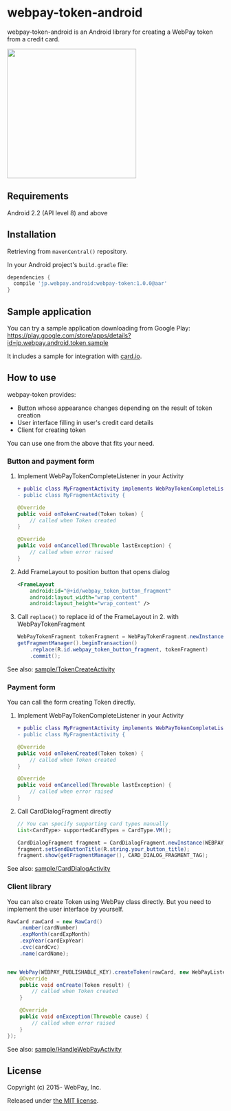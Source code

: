 # webpay-token-android

webpay-token-android is an Android library for creating a WebPay token from a credit card.

<img src="https://raw.github.com/webpay/webpay-token-android/screenshot/screenshots/card_dialog.png" width="300px;" />

## Requirements

Android 2.2 (API level 8) and above

## Installation

Retrieving from `mavenCentral()` repository.

In your Android project's `build.gradle` file:


```groovy
dependencies {
  compile 'jp.webpay.android:webpay-token:1.0.0@aar'
}
```

## Sample application

You can try a sample application downloading from Google Play: https://play.google.com/store/apps/details?id=jp.webpay.android.token.sample

It includes a sample for integration with [card.io](https://www.card.io/).

## How to use

webpay-token provides:

- Button whose appearance changes depending on the result of token creation
- User interface filling in user's credit card details
- Client for creating token

You can use one from the above that fits your need.

### Button and payment form


1. Implement WebPayTokenCompleteListener in your Activity
    ```diff
    + public class MyFragmentActivity implements WebPayTokenCompleteListener {
    - public class MyFragmentActivity {
    ```
    ```java
    @Override
    public void onTokenCreated(Token token) {
        // called when Token created
    }
    
    @Override
    public void onCancelled(Throwable lastException) {
        // called when error raised
    }
    ```
2. Add FrameLayout to position button that opens dialog

    ```xml
    <FrameLayout
        android:id="@+id/webpay_token_button_fragment"
        android:layout_width="wrap_content"
        android:layout_height="wrap_content" />
    ```

3. Call `replace()` to replace id of the FrameLayout in 2. with WebPayTokenFragment
  
    ```java
    WebPayTokenFragment tokenFragment = WebPayTokenFragment.newInstance(WEBPAY_PUBLISHABLE_KEY);
    getFragmentManager().beginTransaction()
        .replace(R.id.webpay_token_button_fragment, tokenFragment)
        .commit();
    ```

See also: [sample/TokenCreateActivity](https://github.com/webpay/webpay-token-android/blob/master/sample/src/main/java/jp/webpay/android/token/sample/TokenCreateActivity.java)

### Payment form

You can call the form creating Token directly.

1. Implement WebPayTokenCompleteListener in your Activity
    ```diff
    + public class MyFragmentActivity implements WebPayTokenCompleteListener {
    - public class MyFragmentActivity {
    ```
    ```java
    @Override
    public void onTokenCreated(Token token) {
        // called when Token created
    }
    
    @Override
    public void onCancelled(Throwable lastException) {
        // called when error raised
    }
    ```
2. Call CardDialogFragment directly
    ```java
    // You can specify supporting card types manually
    List<CardType> supportedCardTypes = CardType.VM();
    
    CardDialogFragment fragment = CardDialogFragment.newInstance(WEBPAY_PUBLISHABLE_KEY,     supportedCardTypes);
    fragment.setSendButtonTitle(R.string.your_button_title);
    fragment.show(getFragmentManager(), CARD_DIALOG_FRAGMENT_TAG);
    ```

See also: [sample/CardDialogActivity](https://github.com/webpay/webpay-token-android/blob/master/sample/src/main/java/jp/webpay/android/token/sample/CardDialogActivity.java)

### Client library

You can also create Token using WebPay class directly.
But you need to implement the user interface by yourself.

```java
RawCard rawCard = new RawCard()
    .number(cardNumber)
    .expMonth(cardExpMonth)
    .expYear(cardExpYear)
    .cvc(cardCvc)
    .name(cardName);


new WebPay(WEBPAY_PUBLISHABLE_KEY).createToken(rawCard, new WebPayListener<Token>() {
    @Override
    public void onCreate(Token result) {
        // called when Token created
    }

    @Override
    public void onException(Throwable cause) {
        // called when error raised
    }
});
```

See also: [sample/HandleWebPayActivity](https://github.com/webpay/webpay-token-android/blob/master/sample/src/main/java/jp/webpay/android/token/sample/HandleWebPayActivity.java)

## License

Copyright (c) 2015- WebPay, Inc.

Released under [the MIT license](http://opensource.org/licenses/mit-license.html).
